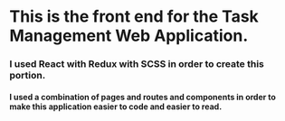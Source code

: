 <h1>
  This is the front end for the Task Management Web Application.
</h1>
<h3>
   I used React with Redux with SCSS in order to create this portion.
</h3>
<h4>
  I used a combination of pages and routes and components in order to make this application easier to code and easier to read.
</h4>

